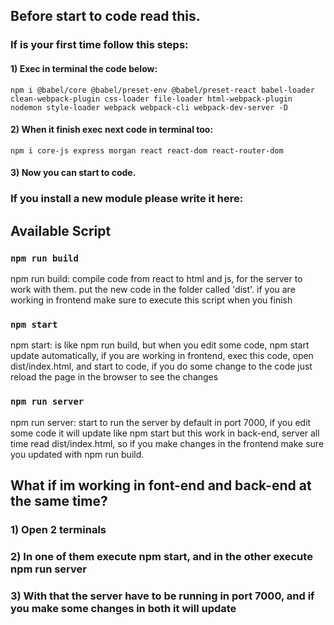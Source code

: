 ## Before start to code read this.

### If is your first time follow this steps:

#### 1) Exec in terminal the code below:

`npm i @babel/core @babel/preset-env @babel/preset-react babel-loader clean-webpack-plugin css-loader file-loader html-webpack-plugin nodemon style-loader webpack webpack-cli webpack-dev-server -D`

#### 2) When it finish exec next code in terminal too:

`npm i core-js express morgan react react-dom react-router-dom`

#### 3) Now you can start to code.

### If you install a new module please write it here:

## Available Script

### `npm run build`

npm run build: compile code from react to html and js, for the server to work with them.
put the new code in the folder called 'dist'.
if you are working in frontend make sure to execute this script when you finish

### `npm start`

npm start: is like npm run build, but when you edit some code, npm start update automatically,
if you are working in frontend, exec this code, open dist/index.html, and start to code,
if you do some change to the code just reload the page in the browser to see the changes

### `npm run server`

npm run server: start to run the server by default in port 7000,
if you edit some code it will update like npm start but this work in back-end, 
server all time read dist/index.html, so if you make changes in the frontend
make sure you updated with npm run build.



## What if im working in font-end and back-end at the same time?

### 1) Open 2 terminals

### 2) In one of them execute npm start, and in the other execute npm run server

### 3) With that the server have to be running in port 7000, and if you make some changes in both it will update
